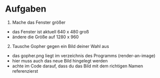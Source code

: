 # Aufgaben

1) Mache das Fenster größer
- das Fenster ist aktuell 640 x 480 groß
- ändere die Größe auf 1280 x 960 

2) Tausche Gopher gegen ein Bild deiner Wahl aus
- das gopher.png liegt im verzeichnis des Programms (render-an-image)
- hier muss auch das neue Bild hingelegt werden
- achte im Code darauf, dass du das Bild mit dem richtigen Namen referenzierst
  
  

